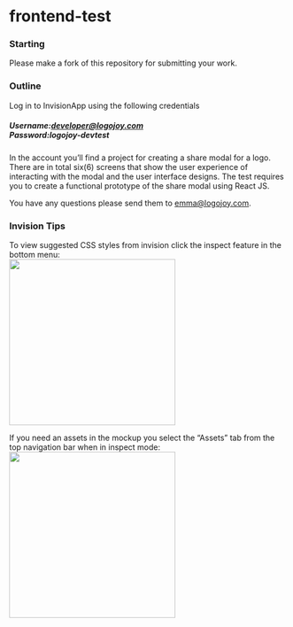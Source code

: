 # frontend-test

### Starting
Please make a fork of this repository for submitting your work.

### Outline
Log in to InvisionApp using the following credentials

##### Username:developer@logojoy.com<br/> Password:logojoy-devtest

In the account you’ll find a project for creating a share modal for a logo. There are in total six(6) screens that show the user experience of interacting with the modal and the user interface designs. The test requires you to create a functional prototype of the share modal using React JS.

You have any questions please send them to <a href="mailto:emma@logojoy.com">emma@logojoy.com</a>.


### Invision Tips
To view suggested CSS styles from invision click the inspect feature in the bottom menu:<br/>
<img src="https://cdn.logojoy.com/tests/Invision1.png" width="300px"/>

If you need an assets in the mockup you select the “Assets” tab from the top navigation bar when in inspect mode:<br />
<img src="https://cdn.logojoy.com/tests/Invision2.png" width="300px"/>
